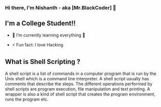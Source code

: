 ### Hi there, I'm Nishanth - aka [Mr.BlackCoder] 👋

## I'm a College Student!!

- 🌱 I’m currently learning everything 🤣

- ⚡ Fun fact: I love Hacking

##  What is Shell Scripting ?

A shell script is a list of commands in a computer program that is run by the Unix shell which is a command line interpreter.
A shell script usually has comments that describe the steps. 
The different operations performed by shell scripts are program execution, file manipulation and text printing.
A wrapper is also a kind of shell script that creates the program environment, runs the program etc.
